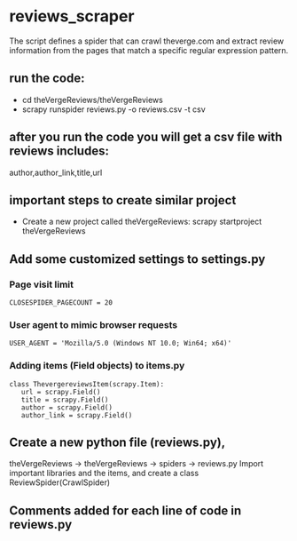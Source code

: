# reviews_scraper
The script defines a spider that can crawl theverge.com and extract review information from the pages that match a specific regular expression pattern.


## run the code:
* cd theVergeReviews/theVergeReviews
* scrapy runspider  reviews.py  -o reviews.csv  -t  csv

## after you run the code you will get a csv file with reviews includes:
  author,author_link,title,url


## important steps to create similar project
* Create a new project called theVergeReviews:
  scrapy startproject theVergeReviews

## Add some customized settings to settings.py
  ### Page visit limit
    CLOSESPIDER_PAGECOUNT = 20


  ### User agent to mimic browser requests
    USER_AGENT = 'Mozilla/5.0 (Windows NT 10.0; Win64; x64)'



 ### Adding items (Field objects) to items.py
    class ThevergereviewsItem(scrapy.Item):
       url = scrapy.Field()
       title = scrapy.Field()
       author = scrapy.Field()
       author_link = scrapy.Field()

## Create a new python file (reviews.py), 
  theVergeReviews → theVergeReviews → spiders → reviews.py 
  Import important libraries and the items, and create a class ReviewSpider(CrawlSpider)
  
  ## Comments added for each line of code in reviews.py
